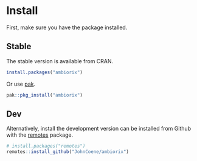 # Install

First, make sure you have the package installed. 

## Stable

The stable version is available from CRAN.

```r
install.packages("ambiorix")
```

Or use [pak](https://pak.r-lib.org/).

```r
pak::pkg_install("ambiorix")
```

## Dev

Alternatively, install the development version can be 
installed from Github with the
[remotes](https://remotes.r-lib.org/) package.

```r
# install.packages("remotes")
remotes::install_github("JohnCoene/ambiorix")
```